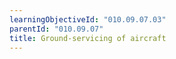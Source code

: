 ```yaml
---
learningObjectiveId: "010.09.07.03"
parentId: "010.09.07"
title: Ground-servicing of aircraft
---
```


